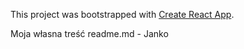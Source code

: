 This project was bootstrapped with [Create React App](https://github.com/facebook/create-react-app).

Moja własna treść readme.md - Janko
